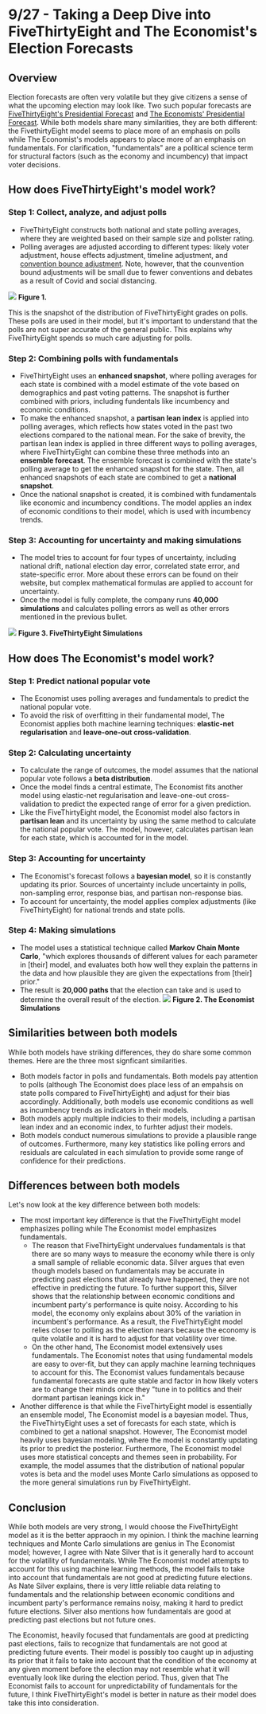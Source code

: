 
# 9/27 - Taking a Deep Dive into FiveThirtyEight and The Economist's Election Forecasts

## Overview
Election forecasts are often very volatile but they give citizens a sense of what the upcoming election may look like. Two such popular forecasts are [FiveThirtyEight's Presidential Forecast](https://projects.fivethirtyeight.com/2020-election-forecast/) and [The Economists' Presidential Forecast](https://projects.economist.com/us-2020-forecast/president). While both models share many similarities, they are both different: the FivethirtyEight model seems to place more of an emphasis on polls while The Economist's models appears to place more of an emphasis on fundamentals. For clarification, "fundamentals" are a political science term for structural factors (such as the economy and incumbency) that impact voter decisions.

## How does FiveThirtyEight's model work?

### Step 1: Collect, analyze, and adjust polls

+ FiveThirtyEight constructs both national and state polling averages, where they are weighted based on their sample size and pollster rating.
+ Polling averages are adjusted according to different types: likely voter adjustment, house effects adjustment, timeline adjustment, and [convention bounce adjustment](https://fivethirtyeight.com/features/measuring-a-convention-bounce/). Note, however, that the counvention bound adjustments will be small due to fewer conventions and debates as a result of Covid and social distancing. 

![](../figures/pollgrades.png)
**Figure 1.**

This is the snapshot of the distribution of FiveThirtyEight grades on polls. These polls are used in their model, but it's important to understand that the polls are not super accurate of the general public. This explains why FiveThirtyEight spends so much care adjusting for polls. 

### Step 2: Combining polls with fundamentals

+ FiveThirtyEight uses an **enhanced snapshot**, where polling averages for each state is combined with a model estimate of the vote based on demographics and past voting patterns. The snapshot is further combined with priors, including fundentals like incumbency and economic conditions. 
+ To make the enhanced snapshot, a **partisan lean index** is applied into polling averages, which reflects how states voted in the past two elections compared to the national mean. For the sake of brevity, the partisan lean index is applied in three different ways to polling averages, where FiveThirtyEight can combine these three methods into an **ensemble forecast**. The ensemble forecast is combined with the state's polling average to get the enhanced snapshot for the state. Then, all enhanced snapshots of each state are combined to get a **national snapshot**. 
+ Once the national snapshot is created, it is combined with fundamentals like economic and incumbency conditions. The model applies an index of economic conditions to their model, which is used with incumbency trends. 

### Step 3: Accounting for uncertainty and making simulations

+ The model tries to account for four types of uncertainty, including national drift, national election day error, correlated state error, and state-specific error. More about these errors can be found on their website, but complex mathematical formulas are applied to account for uncertainty. 
+ Once the model is fully complete, the company runs **40,000 simulations** and calculates polling errors as well as other errors mentioned in the previous bullet.

![](../figures/Fivethirtyeight.png)
**Figure 3. FiveThirtyEight Simulations**

## How does The Economist's model work?

### Step 1: Predict national popular vote

+ The Economist uses polling averages and fundamentals to predict the national popular vote. 
+ To avoid the risk of overfitting in their fundamental model, The Economist applies both machine learning techniques: **elastic-net regularisation** and **leave-one-out cross-validation**.

### Step 2: Calculating uncertainty

+ To calculate the range of outcomes, the model assumes that the national popular vote follows a **beta distribution**. 
+ Once the model finds a central estimate, The Economist fits another model using elastic-net regularisation and leave-one-out cross-validation to predict the expected range of error for a given prediction.
+ Like the FiveThirtyEight model, the Economist model also factors in **partisan lean** and its uncertainty by using the same method to calculate the national popular vote. The model, however, calculates partisan lean for each state, which is accounted for in the model.

### Step 3: Accounting for uncertainty

+ The Economist's forecast follows a **bayesian model**, so it is constantly updating its prior. Sources of uncertainty include uncertainty in polls, non-sampling error, response bias, and partisan non-response bias.
+ To account for uncertainty, the model applies complex adjustments (like FiveThirtyEight) for national trends and state polls. 

### Step 4: Making simulations

+ The model uses a statistical technique called **Markov Chain Monte Carlo**, "which explores thousands of different values for each parameter in [their] model, and evaluates both how well they explain the patterns in the data and how plausible they are given the expectations from [their] prior." 
+ The result is **20,000 paths** that the election can take and is used to determine the overall result of the election. 
![](../figures/Economist.png) 
**Figure 2. The Economist Simulations**

## Similarities between both models

While both models have striking differences, they do share some common themes. Here are the three most signficant similarities. 
 
+ Both models factor in polls and fundamentals. Both models pay attention to polls (although The Economist does place less of an empahsis on state polls compared to FiveThirtyEight) and adjust for their bias accordingly. Additionally, both models use economic conditions as well as incumbency trends as indicators in their models. 
+ Both models apply multiple indicies to their models, including a partisan lean index and an economic index, to furhter adjust their models. 
+ Both models conduct numerous simulations to provide a plausible range of outcomes. Furthermore, many key statistics like polling errors and residuals are calculated in each simulation to provide some range of confidence for their predictions. 


## Differences between both models

Let's now look at the key difference between both models:

+ The most important key difference is that the FiveThirtyEight model emphasizes polling while The Economist model emphasizes fundamentals. 
  + The reason that FiveThirtyEight undervalues fundamentals is that there are so many ways to measure the economy while there is only a small sample of reliable economic data. Silver argues that even though models based on fundamentals may be accurate in predicting past elections that already have happened, they are not effective in predicting the future. To further support this, Silver shows that the relationship between economic conditions and incumbent party's performance is quite noisy. According to his model, the economy only explains about 30% of the variation in incumbent's performance. As a result, the FiveThirtyEight model relies closer to polling as the election nears because the economy is quite volatile and it is hard to adjust for that volatility over time. 
  + On the other hand, The Economist model extensively uses fundamentals. The Economist notes that using fundamental models are easy to over-fit, but they can apply machine learning techniques to account for this. The Economist values fundamentals because fundamental forecasts are quite stable and factor in how likely voters are to change their minds once they "tune in to politics and their dormant partisan leanings kick in."
+ Another difference is that while the FiveThirtyEight model is essentially an ensemble model, The Economist model is a bayesian model. Thus, the FiveThirtyEight uses a set of forecasts for each state, which is combined to get a national snapshot. However, The Economist model heavily uses bayesian modeling, where the model is constantly updating its prior to predict the posterior. Furthermore, The Economist model uses more statistical concepts and themes seen in probability. For example, the model assumes that the distribution of national popular votes is beta and the model uses Monte Carlo simulations as opposed to the more general simulations run by FiveThirtyEight. 

## Conclusion
While both models are very strong, I would choose the FiveThirtyEight model as it is the better appraoch in my opinion. I think the machine learning techniques and Monte Carlo simulations are genius in The Economist model; however, I agree with Nate Silver that is it generally hard to account for the volatility of fundamentals. While The Economist model attempts to account for this using machine learning methods, the model fails to take into account that fundamentals are not good at predicting future elections. As Nate Silver explains, there is very little reliable data relating to fundamentals and the relationship between economic conditions and incumbent party's performance remains noisy, making it hard to predict future elections. Silver also mentions how fundamentals are good at predicting past elections but not future ones. 

The Economist, heavily focused that fundamentals are good at predicting past elections, fails to recognize that fundamentals are not good at predicting future events. Their model is possibly too caught up in adjusting its prior that it fails to take into account that the condition of the economy at any given moment before the election may not resemble what it will eventually look like during the election period. Thus, given that The Economist fails to account for unpredictability of fundamentals for the future, I think FiveThirtyEight's model is better in nature as their model does take this into consideration.  





